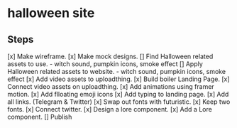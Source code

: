 # halloween site

## Steps

[x] Make wireframe.
[x] Make mock designs.
[] Find Halloween related assets to use. - witch sound, pumpkin icons, smoke effect
[] Apply Halloween related assets to website. - witch sound, pumpkin icons, smoke effect
[x] Add video assets to uploadthing.
[x] Build boiler Landing Page.
[x] Connect video assets on uploadthing.
[x] Add animations using framer motion.
[x] Add flloating emoji icons
[x] Add typing to landing page.
[x] Add all links. (Telegram & Twitter)
[x] Swap out fonts with futuristic.
[x] Keep two fonts.
[x] Connect twitter.
[x] Design a lore component.
[x] Add a Lore component.
[] Publish
